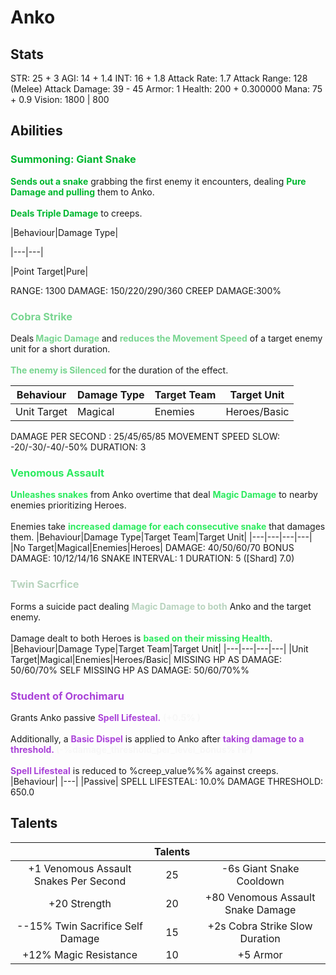 # Anko
## Stats
STR: 25 + 3
AGI: 14 + 1.4
INT: 16 + 1.8
Attack Rate: 1.7
Attack Range: 128 (Melee)
Attack Damage: 39 - 45
Armor: 1
Health: 200 + 0.300000
Mana: 75 + 0.9
Vision: 1800 | 800
## Abilities
### <b><font color='#00B730'>Summoning: Giant Snake</font></b>
<b><font color='#00B730'>Sends out a snake</font></b> grabbing the first enemy it encounters, dealing <b><font color='#00B730'>Pure Damage and pulling</font></b> them to Anko. <br><br> <b><font color='#00B730'>Deals Triple Damage</font></b> to creeps.

|Behaviour|Damage Type|

|---|---|

|Point Target|Pure|

RANGE: 1300
DAMAGE: 150/220/290/360
CREEP DAMAGE:300%
### <b><font color='#78D590'>Cobra Strike</font></b>
Deals<b><font color='#78D590'> Magic Damage</font></b> and <b><font color='#78D590'>reduces the Movement Speed</font></b> of a target enemy unit for a short duration. <br><br> <b><font color='#78D590'>The enemy is Silenced</font></b> for the duration of the effect.

|Behaviour|Damage Type|Target Team|Target Unit|
|---|---|---|---|
|Unit Target|Magical|Enemies|Heroes/Basic|
DAMAGE PER SECOND : 25/45/65/85
MOVEMENT SPEED SLOW: -20/-30/-40/-50%
DURATION: 3
### <b><font color='#2CEA5E'>Venomous Assault</font></b>
<b><font color='#2CEA5E'>Unleashes snakes</font></b> from Anko overtime that deal <b><font color='#2CEA5E'>Magic Damage</font></b> to nearby enemies prioritizing Heroes. <br><br> Enemies take <b><font color='#2CEA5E'>increased damage for each consecutive snake</font></b> that damages them.
|Behaviour|Damage Type|Target Team|Target Unit|
|---|---|---|---|
|No Target|Magical|Enemies|Heroes|
DAMAGE: 40/50/60/70
BONUS DAMAGE: 10/12/14/16
SNAKE INTERVAL: 1
DURATION: 5 ([Shard] 7.0)
### <b><font color='#B8D3BE'>Twin Sacrfice</font></b>
Forms a suicide pact dealing <b><font color='#B8D3BE'>Magic Damage to both</font></b> Anko and the target enemy. <br><br> Damage dealt to both Heroes is <b><font color='#2CEA5E'>based on their missing Health</font></b>.
|Behaviour|Damage Type|Target Team|Target Unit|
|---|---|---|---|
|Unit Target|Magical|Enemies|Heroes/Basic|
MISSING HP AS DAMAGE: 50/60/70%
SELF MISSING HP AS DAMAGE: 50/60/70%%
### <b><font color='#AA43D8'>Student of Orochimaru</font></b>
Grants Anko passive <b><font color='#AA43D8'>Spell Lifesteal.</font></b> <b><font color='#F7F7F7'>(+0.5% )</font></b> <br><br> Additionally, a <b><font color='#AA43D8'>Basic Dispel</font></b> is applied to Anko after <b><font color='#AA43D8'>taking damage to a threshold. </font></b> <b><font color='#F7F7F7'>(-%damage_threshold_per_level_bonus% HP)</font></b><br><br><b><font color='#AA43D8'>Spell Lifesteal</font></b> is reduced to %creep_value%%% against creeps.
|Behaviour|
|---|
|Passive|
SPELL LIFESTEAL: 10.0%
DAMAGE THRESHOLD: 650.0
## Talents
| | Talents | |
| :---: | :---: | :---: |
| +1 Venomous Assault Snakes Per Second | 25 | -6s Giant Snake Cooldown |
| +20 Strength | 20 | +80 Venomous Assault Snake Damage |
| --15% Twin Sacrifice Self Damage | 15 | +2s Cobra Strike Slow Duration  |
| +12% Magic Resistance | 10 | +5 Armor |
